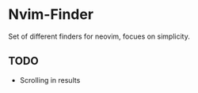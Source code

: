 # Nvim-Finder
Set of different finders for neovim, focues on simplicity.


## TODO
- Scrolling in results
